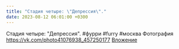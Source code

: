 ```yaml
---
title: "Стадия четыре: \"Депрессия\"."
date: 2023-08-12 06:01:00 +0300
---
```


Стадия четыре: "Депрессия".
#фурри #furry #москва
Фотография
<a class="vk-attach" href="https://vk.com/photo41076938_457250177">https://vk.com/photo41076938_457250177</a>
<a class="vk-attach" href="https://vk.com/photo41076938_457250177">Вложение</a>
